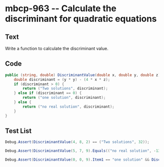 # mbcp-963 -- Calculate the discriminant for quadratic equations

## Text

Write a function to calculate the discriminant value.

## Code

```csharp
public (string, double) DiscriminantValue(double x, double y, double z) {
    double discriminant = (y * y) - (4 * x * z);
    if (discriminant > 0) {
        return ("Two solutions", discriminant);
    } else if (discriminant == 0) {
        return ("one solution", discriminant);
    } else {
        return ("no real solution", discriminant);
    }
}
```

## Test List

```csharp
Debug.Assert(DiscriminantValue(4, 8, 2) == ("Two solutions", 32));
```

```csharp
Debug.Assert(DiscriminantValue(5, 7, 9).Equals(("no real solution", -131)));
```

```csharp
Debug.Assert(DiscriminantValue(0, 0, 9).Item1 == "one solution" && DiscriminantValue(0, 0, 9).Item2 == 0);
```
